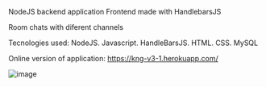 NodeJS backend application Frontend made with HandlebarsJS

Room chats with diferent channels

Tecnologies used: NodeJS. Javascript. HandleBarsJS. HTML. CSS. MySQL

Online version of application: https://kng-v3-1.herokuapp.com/

![image](https://user-images.githubusercontent.com/99741281/154104983-877b9f83-83fd-403a-b418-78b802292a45.png)

